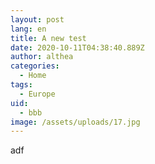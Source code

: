 ```yaml
---
layout: post
lang: en
title: A new test
date: 2020-10-11T04:38:40.889Z
author: althea
categories:
  - Home
tags:
  - Europe
uid:
  - bbb
image: /assets/uploads/17.jpg
---
```

adf